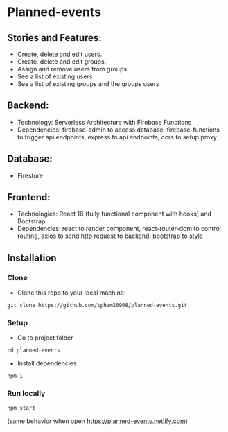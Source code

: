 # Planned-events

## Stories and Features:

- Create, delete and edit users.
- Create, delete and edit groups.
- Assign and remove users from groups.
- See a list of existing users
- See a list of existing groups and the groups users

## Backend:

- Technology: Serverless Architecture with Firebase Functions
- Dependencies: firebase-admin to access database, firebase-functions to trigger api endpoints, express to api endpoints, cors to setup proxy

## Database:

- Firestore

## Frontend:

- Technologies: React 16 (fully functional component with hooks) and Bootstrap
- Dependencies: react to render component, react-router-dom to control routing, axios to send http request to backend, bootstrap to style

## Installation

### Clone

- Clone this repo to your local machine:

```shell
git clone https://github.com/tpham20908/planned-events.git
```

### Setup

- Go to project folder

```shell
cd planned-events
```

- Install dependencies

```shell
npm i
```

### Run locally

```shell
npm start
```

(same behavior when open <a href="https://planned-events.netlify.com">https://planned-events.netlify.com</a>)

